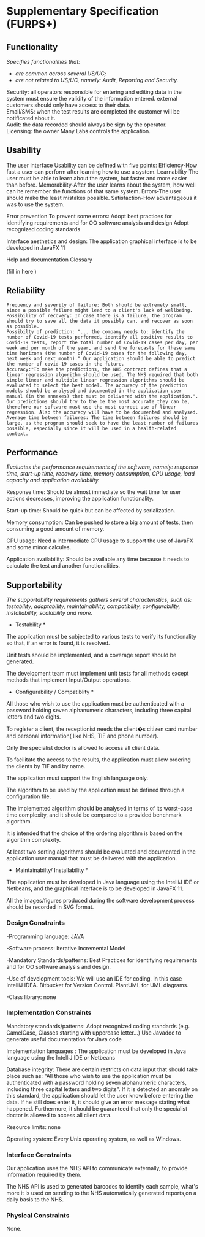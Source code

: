 # Supplementary Specification (FURPS+)

## Functionality

_Specifies functionalities that:_

- _are common across several US/UC;_
- _are not related to US/UC, namely: Audit, Reporting and Security._



Security: all operators responsible for entering and editing data in the system must ensure the validity of the information entered. external customers should only have access to their data.    
Email/SMS: when the test results are completed the customer will be notificated about it.    
Audit: the data recorded should always be sign by the operator.  
Licensing: the owner Many Labs controls the application.  



## Usability 

The user interface
Usability can be defined with five points:
	Efficiency-How fast a user can perform after learning how to use a system.
	Learnability-The user must be able to learn about the system, but faster and more easier than before.
	Memorability-After the user learns about the system, how well can he remember the functions of that same system.
	Errors-The user should make the least mistakes possible.
	Satisfaction-How advantageous it was to use the system.

Error prevention
To prevent some errors:
	Adopt best practices for identifying requirements and for OO software analysis and design
	Adopt recognized coding standards

Interface aesthetics and design:
	The application graphical interface is to be developed in JavaFX 11

Help and documentation
	Glossary






(fill in here )

## Reliability

	Frequency and severity of failure: Both should be extremely small, since a possible failure might lead to a client's lack of wellbeing.
	Possibility of recovery: In case there is a failure, the program should try to save all the data it possibly can, and recover as soon as possible.
	Possibilty of prediction: "... the company needs to: identify the number of Covid-19 tests performed, identify all positive results to Covid-19 tests, report the total number of Covid-19 cases per day, per week and per month of the year, and send the forecasts for these same time horizons (the number of Covid-19 cases for the following day, next week and next month)." Our application should be able to predict the number of covid-19 cases in the future.
	Accuracy:"To make the predictions, the NHS contract defines that a linear regression algorithm should be used. The NHS required that both simple linear and multiple linear regression algorithms should be evaluated to select the best model. The accuracy of the prediction models should be analysed and documented in the application user manual (in the annexes) that must be delivered with the application.". Our predictions should try to the be the most accurate they can be, therefore our software must use the most correct use of linear regression. Also the accuracy will have to be documented and analysed.	
	Average time between failures: The time between failures should be large, as the program should seek to have the least number of failures possible, especially since it will be used in a health-related context.


## Performance
_Evaluates the performance requirements of the software, namely: response time, start-up time, recovery time, memory consumption, CPU usage, load capacity and application availability._

Response time: Should be almost immediate so the wait time for user actions decreases, improving the application functionality.

Start-up time: Should be quick but can be affected by serialization. 

Memory consumption:	Can be pushed to store a big amount of tests, then consuming a good amount of memory.

CPU usage: Need a intermediate CPU usage to support the use of JavaFX and some minor calcules.

Application availability: Should be available any time because it needs to calculate the test and another functionalities.


## Supportability
_The supportability requirements gathers several characteristics, such as:
testability, adaptability, maintainability, compatibility,
configurability, installability, scalability and more._ 

* Testability *

The application must be subjected to various tests to verify its functionality so that, if an error is found, it is resolved.

Unit tests should be implemented, and a coverage report should be generated. 

The development team must implement unit tests for all methods except methods that implement Input/Output operations.

* Configurability / Compatiblity *

All those who wish to use the application must be authenticated with a password holding seven alphanumeric characters, including three capital letters and two digits.

To register a client, the receptionist needs the client�s citizen card number and personal information( like NHS, TIF and phone number).

Only the specialist doctor is allowed to access all client data. 

To facilitate the access to the results, the application must allow ordering the clients by TIF and by name. 

The application must support the English language only.

The algorithm to be used by the application must be defined through a configuration file.

The implemented algorithm should be analysed in terms of its worst-case time complexity, and it should be compared to a provided benchmark algorithm. 

It is intended that the choice of the ordering algorithm is based on the algorithm complexity.

At least two sorting algorithms should be evaluated and documented in the application user manual that must be delivered with the application.

* Maintainabilty/ Installability *

The application must be developed in Java language using the IntelliJ IDE or Netbeans, and the  graphical interface is to be developed in JavaFX 11.

All the images/figures produced during the software development process should be recorded in SVG format.


### Design Constraints
  
-Programming language: JAVA

-Software process: Iterative Incremental Model

-Mandatory Standards/patterns: Best Practices for identifying requirements and for OO software analysis and design.

-Use of development tools: We will use an IDE for coding, in this case IntelliJ IDEA. Bitbucket for Version Control. PlantUML for UML diagrams.

-Class library: none


### Implementation Constraints

Mandatory standards/patterns: Adopt recognized coding standards (e.g. CamelCase, Classes starting with uppercase letter...)
Use Javadoc to generate useful documentation for Java code

Implementation languages : The application must be developed in Java language using the IntelliJ IDE or Netbeans

Database integrity: There are certain restricts on data input that should take place such as: "All those who wish to use the
application must be authenticated with a password holding seven alphanumeric characters, including three capital letters and two digits". If it is detected
an anomaly on this standard, the application should let the user know before entering the data. If he still does enter it, it should give an error
message stating what happened.
		    Furthermore, it should be guaranteed that only the specialist doctor is allowed to access all client data.
					
Resource limits: none

Operating system: Every Unix operating system, as well as Windows.


### Interface Constraints

Our application uses the NHS API to communicate externally, to provide information required by them.

The NHS API is used to generated barcodes to identify each sample, what's more it is used on sending to the NHS automatically generated reports,on 
a daily basis to the NHS.


### Physical Constraints

None.